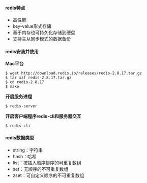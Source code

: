 #### redis特点

- 高性能
- key-value形式存储
- 基于内存也可持久化存储到硬盘
- 支持主从同步模式的数据备份



#### redis安装并使用

**Mac平台**

```shell
$ wget http://download.redis.io/releases/redis-2.8.17.tar.gz
$ tar xzf redis-2.8.17.tar.gz
$ cd redis-2.8.17
$ make
```

**开启服务进程**

`$ redis-server`

**开启客户端程序redis-cli和服务器交互**

`$ redis-cli`



#### redis数据类型

- string：字符串
- hash：哈希
- list：按插入顺序排序的可重复数组
- set：无顺序的不可重复数组
- zset：可自定义顺序的不可重复数组

